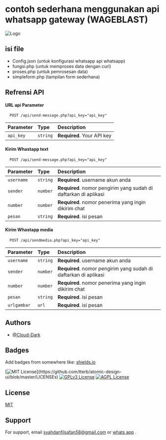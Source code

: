 
# contoh sederhana menggunakan api whatsapp gateway (WAGEBLAST)

![Logo](https://wablast.syahdanfilsafan.my.id//img/logo/logohitam.png)


## isi file

- Config.json (untuk konfigurasi whatsapp api whatsapp)
- fungsi.php (untuk memproses data dengan curl)
- proses.php (untuk pemrosesan data)
- simpleform.php (tampilan form sederhana)



## Refrensi API

#### URL api Parameter

```http
  POST /api/send-message.php?api_key="api_key"
```

| Parameter | Type     | Description                |
| :-------- | :------- | :------------------------- |
| `api_key` | `string` | **Required**. Your API key |

#### Kirim Whastapp text

```http
  POST /api/send-message.php?api_key="api_key"
```

| Parameter | Type     | Description                       |
| :-------- | :------- | :-------------------------------- |
| `username`      | `string` | **Required**. username akun anda |
| `sender`      | `number` | **Required**. nomor pengirim yang sudah di daftarkan di aplikasi |
| `number`      | `number` | **Required**. nomor penerima yang ingin dikirim chat |
| `pesan`      | `string` | **Required**. isi pesan |

#### Kirim Whastapp media

```http
  POST /api/sendmedia.php?api_key="api_key"
```

| Parameter | Type     | Description                       |
| :-------- | :------- | :-------------------------------- |
| `username`      | `string` | **Required**. username akun anda |
| `sender`      | `number` | **Required**. nomor pengirim yang sudah di daftarkan di aplikasi |
| `number`      | `number` | **Required**. nomor penerima yang ingin dikirim chat |
| `pesan`      | `string` | **Required**. isi pesan |
| `urlgambar`      | `url` | **Required**. isi pesan |

## Authors

- [@Cloud-Dark](https://www.github.com/Cloud-Dark)


## Badges

Add badges from somewhere like: [shields.io](https://shields.io/)

[![MIT License](https://img.shields.io/apm/l/atomic-design-ui.svg?)](https://github.com/tterb/atomic-design-ui/blob/master/LICENSEs)
[![GPLv3 License](https://img.shields.io/badge/License-GPL%20v3-yellow.svg)](https://opensource.org/licenses/)
[![AGPL License](https://img.shields.io/badge/license-AGPL-blue.svg)](http://www.gnu.org/licenses/agpl-3.0)


## License

[MIT](https://choosealicense.com/licenses/mit/)


## Support

For support, email syahdanfilsafan58@gmail.com or [whats app](https://wa.me/628998937095/) .

